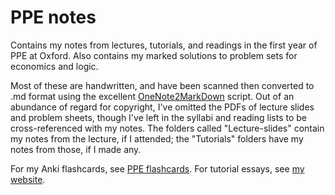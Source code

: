 # PPE notes
Contains my notes from lectures, tutorials, and readings in the first year of PPE at Oxford. Also contains my marked solutions to problem sets for economics and logic.

Most of these are handwritten, and have been scanned then converted to .md format using the excellent [OneNote2MarkDown](https://github.com/theohbrothers/ConvertOneNote2MarkDown) script. Out of an abundance of regard for copyright, I've omitted the PDFs of lecture slides and problem sheets, though I've left in the syllabi and reading lists to be cross-referenced with my notes. The folders called "Lecture-slides" contain my notes from the lecture, if I attended; the "Tutorials" folders have my notes from those, if I made any.

For my Anki flashcards, see [PPE flashcards](https://github.com/selvaradov/ppe-flashcards). For tutorial essays, see [my website](https://rohanselvaradov.netlify.app/academic). 